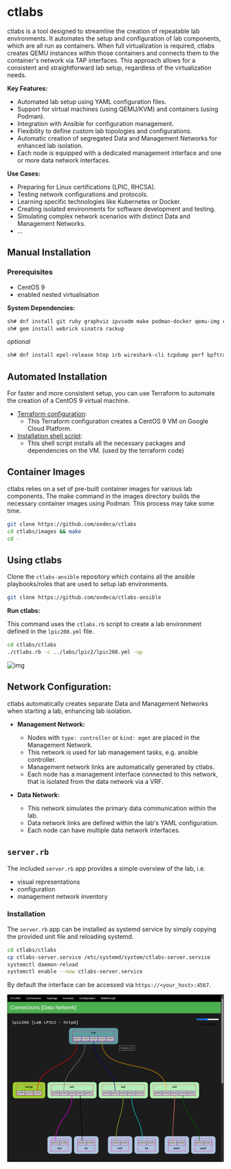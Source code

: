 # ctlabs

ctlabs is a tool designed to streamline the creation of repeatable lab environments.
It automates the setup and configuration of lab components, which are all run as containers. When full virtualization is required, ctlabs creates QEMU instances within those containers and connects them to the container's network via TAP interfaces. This approach allows for a consistent and straightforward lab setup, regardless of the virtualization needs.

**Key Features:**

* Automated lab setup using YAML configuration files.
* Support for virtual machines (using QEMU/KVM) and containers (using Podman).
* Integration with Ansible for configuration management.
* Flexibility to define custom lab topologies and configurations.
* Automatic creation of segregated Data and Management Networks for enhanced lab isolation.
* Each node is equipped with a dedicated management interface and one or more data network interfaces.

**Use Cases:**

* Preparing for Linux certifications (LPIC, RHCSA).
* Testing network configurations and protocols.
* Learning specific technologies like Kubernetes or Docker.
* Creating isolated environments for software development and testing.
* Simulating complex network scenarios with distinct Data and Management Networks.
* ...

## Manual Installation

### Prerequisites

* CentOS 9
* enabled nested virtualisation

**System Dependencies:**

```bash
sh# dnf install git ruby graphviz ipvsadm make podman-docker qemu-img cloud-utils-growpart python3-pip tmux vim
sh# gem install webrick sinatra rackup
```

_optional_
```bash
sh# dnf install epel-release htop irb wireshark-cli tcpdump perf bpftrace kernel-modules-extra-$(uname -r)
```

## Automated Installation

For faster and more consistent setup, you can use Terraform to automate the creation of a CentOS 9 virtual machine.
* [Terraform configuration](https://github.com/oxdeca/ctlabs-terraform/tree/main/01_lpic2/gcp): 
	* This Terraform configuration creates a CentOS 9 VM on Google Cloud Platform.
* [Installation shell script](https://raw.githubusercontent.com/oxdeca/ctlabs-terraform/refs/heads/main/01_lpic2/ppvm.sh): 
	* This shell script installs all the necessary packages and dependencies on the VM. (used by the terraform code)

## Container Images

ctlabs relies on a set of pre-built container images for various lab components. 
The make command in the images directory builds the necessary container images using Podman.
This process may take some time.

```bash
git clone https://github.com/oxdeca/ctlabs
cd ctlabs/images && make
cd -
```

## Using ctlabs

Clone the `ctlabs-ansible` repository which contains all the ansible playbooks/roles that are used to setup lab environments.

```bash
git clone https://github.com/oxdeca/ctlabs-ansible
```

**Run ctlabs:**

This command uses the `ctlabs.rb` script to create a lab environment defined in the `lpic208.yml` file.

```bash
cd ctlabs/ctlabs
./ctlabs.rb -c ../labs/lpic2/lpic208.yml -up
```

![img](./lab_setup.gif)

## Network Configuration:

ctlabs automatically creates separate Data and Management Networks when starting a lab, enhancing lab isolation.

  * **Management Network:**
      * Nodes with `type: controller` or `kind: mgmt` are placed in the Management Network.
      * This network is used for lab management tasks, e.g. ansible controller.
      * Management network links are automatically generated by ctlabs.
      * Each node has a management interface connected to this network, that is isolated from the data network via a VRF.

  * **Data Network:**
      * This network simulates the primary data communication within the lab.
      * Data network links are defined within the lab's YAML configuration.
      * Each node can have multiple data network interfaces.

## `server.rb`

The included `server.rb` app provides a simple overview of the lab, i.e.

* visual representations
* configuration
* management network inventory

### Installation

The `server.rb` app can be installed as systemd service by simply copying the provided unit file and reloading systemd.

```bash
cd ctlabs/ctlabs
cp ctlabs-server.service /etc/systemd/system/ctlabs-server.service
systemctl daemon-reload
systemctl enable --now ctlabs-server.service
```

By default the interface can be accessed via `https://<your_host>:4567`.

![img](./ctlabs-server_overview.png)
